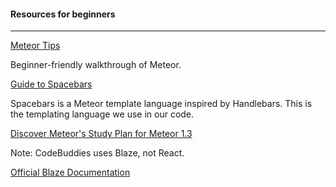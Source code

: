 #### Resources for beginners
-----

[Meteor Tips](http://meteortips.com/first-meteor-tutorial/getting-started/)

Beginner-friendly walkthrough of Meteor.

[Guide to Spacebars](http://meteorcapture.com/spacebars/)

Spacebars is a Meteor template language inspired by Handlebars. This is the templating language we use in our code. 

[Discover Meteor's Study Plan for Meteor 1.3](https://www.discovermeteor.com/blog/study-plan-meteor-1-3/)

Note: CodeBuddies uses Blaze, not React.

[Official Blaze Documentation](http://blazejs.org/)